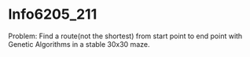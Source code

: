 # Info6205_211

Problem: Find a route(not the shortest) from start point to end point with Genetic Algorithms in a stable 30x30 maze.
